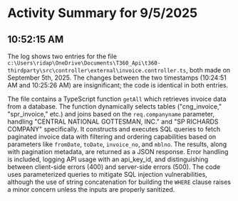 # Activity Summary for 9/5/2025

## 10:52:15 AM
The log shows two entries for the file `c:\Users\ridap\OneDrive\Documents\T360_Api\t360-thirdparty\src\controller\external\invoice.controller.ts`, both made on September 5th, 2025.  The changes between the two timestamps (10:24:51 AM and 10:25:26 AM) are insignificant; the code is identical in both entries.

The file contains a TypeScript function `getAll` which retrieves invoice data from a database.  The function dynamically selects tables ("cng_invoice," "spr_invoice," etc.) and joins based on the `req.companyname` parameter, handling "CENTRAL NATIONAL GOTTESMAN, INC." and "SP RICHARDS COMPANY" specifically.  It constructs and executes SQL queries to fetch paginated invoice data with filtering and ordering capabilities based on parameters like `fromDate`, `toDate`, `invoice_no`, and `mblno`.  The results, along with pagination metadata, are returned as a JSON response.  Error handling is included, logging API usage with an api_key_id, and distinguishing between client-side errors (400) and server-side errors (500).  The code uses parameterized queries to mitigate SQL injection vulnerabilities, although the use of string concatenation for building the `WHERE` clause raises a minor concern unless the inputs are properly sanitized.
